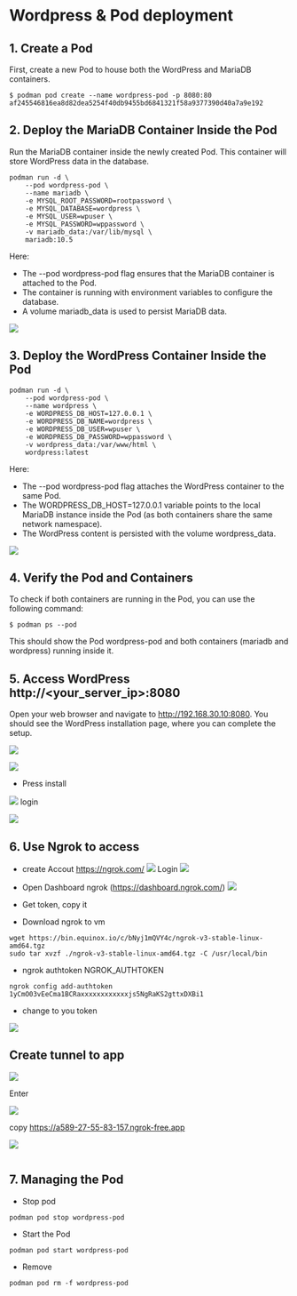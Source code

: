 # Wordpress & Pod deployment


## 1. Create a Pod  
First, create a new Pod to house both the WordPress and MariaDB containers.
```
$ podman pod create --name wordpress-pod -p 8080:80
af245546816ea8d82dea5254f40db9455bd6841321f58a9377390d40a7a9e192
```

## 2. Deploy the MariaDB Container Inside the Pod

Run the MariaDB container inside the newly created Pod. This container will store WordPress data in the database.
```
podman run -d \
    --pod wordpress-pod \
    --name mariadb \
    -e MYSQL_ROOT_PASSWORD=rootpassword \
    -e MYSQL_DATABASE=wordpress \
    -e MYSQL_USER=wpuser \
    -e MYSQL_PASSWORD=wppassword \
    -v mariadb_data:/var/lib/mysql \
    mariadb:10.5
```

Here:

- The --pod wordpress-pod flag ensures that the MariaDB container is attached to the Pod.
- The container is running with environment variables to configure the database.
- A volume mariadb_data is used to persist MariaDB data.

![](../assets/images/podman_maria_db.png)

##  3. Deploy the WordPress Container Inside the Pod

```
podman run -d \
    --pod wordpress-pod \
    --name wordpress \
    -e WORDPRESS_DB_HOST=127.0.0.1 \
    -e WORDPRESS_DB_NAME=wordpress \
    -e WORDPRESS_DB_USER=wpuser \
    -e WORDPRESS_DB_PASSWORD=wppassword \
    -v wordpress_data:/var/www/html \
    wordpress:latest
```

Here:

- The --pod wordpress-pod flag attaches the WordPress container to the same Pod.
- The WORDPRESS_DB_HOST=127.0.0.1 variable points to the local MariaDB instance inside the Pod (as both containers share the same network namespace).
- The WordPress content is persisted with the volume wordpress_data.

![](../assets/images/podman_wordpress.png)

## 4. Verify the Pod and Containers
To check if both containers are running in the Pod, you can use the following command:

```
$ podman ps --pod
```

This should show the Pod wordpress-pod and both containers (mariadb and wordpress) running inside it.

## 5. Access WordPress  http://<your_server_ip>:8080
Open your web browser and navigate to http://192.168.30.10:8080. You should see the WordPress installation page, where you can complete the setup.

![](../assets/images/podman_wordpress_screen1.png)

![](../assets/images/podman_wordpress_screen2.png)
- Press install

![](../assets/images/podman_wordpress_screen3.png)
login

![](../assets/images/podman_wordpress_screen4.png)

## 6. Use Ngrok to access
- create Accout https://ngrok.com/ 
![](../assets/images/ngrok_page.png)
Login
![](../assets/images/ngrok_login.png)
- Open Dashboard ngrok (https://dashboard.ngrok.com/) 
![](../assets/images/ngrok_token.png)
- Get token, copy it

- Download ngrok to vm
```
wget https://bin.equinox.io/c/bNyj1mQVY4c/ngrok-v3-stable-linux-amd64.tgz
sudo tar xvzf ./ngrok-v3-stable-linux-amd64.tgz -C /usr/local/bin
```

- ngrok authtoken NGROK_AUTHTOKEN
```
ngrok config add-authtoken 1yCmO03vEeCma1BCRaxxxxxxxxxxxxjs5NgRaKS2gttxDXBi1
```
- change to you token

![](../assets/images/ngrok_agent1.png)

## Create tunnel to app

![](../assets/images/ngrok_agent2.png)

Enter

![](../assets/images/ngrok_agent3.png)

copy  https://a589-27-55-83-157.ngrok-free.app 


![](../assets/images/ngrok_agent4.png)



```

```
## 7. Managing the Pod

- Stop pod
```
podman pod stop wordpress-pod
```

- Start the Pod
```
podman pod start wordpress-pod
```

- Remove
```
podman pod rm -f wordpress-pod
```